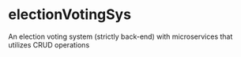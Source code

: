 # electionVotingSys
An election voting system (strictly back-end) with microservices that utilizes CRUD operations 
